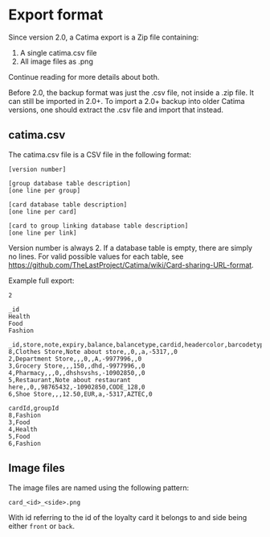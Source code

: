 # Export format

Since version 2.0, a Catima export is a Zip file containing:

1. A single catima.csv file
2. All image files as .png

Continue reading for more details about both.

Before 2.0, the backup format was just the .csv file, not inside a .zip file. It can still be imported in 2.0+. To import a 2.0+ backup into older Catima versions, one should extract the .csv file and import that instead.

## catima.csv
The catima.csv file is a CSV file in the following format:

```
[version number]

[group database table description]
[one line per group]

[card database table description]
[one line per card]

[card to group linking database table description]
[one line per link]
```

Version number is always 2. If a database table is empty, there are simply no lines. For valid possible values for each table, see https://github.com/TheLastProject/Catima/wiki/Card-sharing-URL-format.

Example full export:
```
2

_id
Health
Food
Fashion

_id,store,note,expiry,balance,balancetype,cardid,headercolor,barcodetype,starstatus
8,Clothes Store,Note about store,,0,,a,-5317,,0
2,Department Store,,,0,,A,-9977996,,0
3,Grocery Store,,,150,,dhd,-9977996,,0
4,Pharmacy,,,0,,dhshsvshs,-10902850,,0
5,Restaurant,Note about restaurant here,,0,,98765432,-10902850,CODE_128,0
6,Shoe Store,,,12.50,EUR,a,-5317,AZTEC,0

cardId,groupId
8,Fashion
3,Food
4,Health
5,Food
6,Fashion
```

## Image files
The image files are named using the following pattern:
```
card_<id>_<side>.png
```

With id referring to the id of the loyalty card it belongs to and side being either `front` or `back`.
